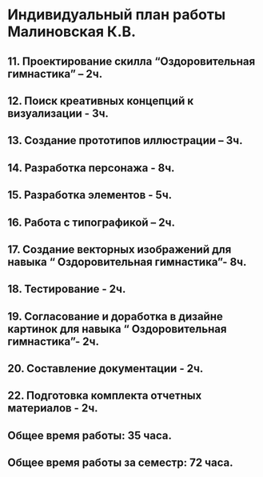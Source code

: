 # Индивидуальный план работы Малиновская К.В.
## 11. Проектирование скилла “Оздоровительная гимнастика” – 2ч.
## 12. Поиск креативных концепций к визуализации - 3ч.
## 13. Создание прототипов иллюстрации – 3ч.
## 14. Разработка персонажа - 8ч.
## 15. Разработка элементов - 5ч.
## 16. Работа с типографикой – 2ч.
## 17. Создание векторных изображений для навыка “ Оздоровительная гимнастика”- 8ч.
## 18. Тестирование - 2ч.
## 19. Согласование и доработка в дизайне картинок для навыка “ Оздоровительная гимнастика”- 2ч.
## 20. Составление документации - 2ч.
## 22. Подготовка комплекта отчетных материалов - 2ч.
## Общее время работы: 35 часа.

## Общее время работы за семестр: 72 часа.
